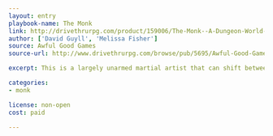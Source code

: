 ```yaml
---
layout: entry
playbook-name: The Monk
link: http://drivethrurpg.com/product/159006/The-Monk--A-Dungeon-World-Playbook
author: ['David Guyll', 'Melissa Fisher']
source: Awful Good Games
source-url: http://www.drivethrurpg.com/browse/pub/5695/Awful-Good-Games

excerpt: This is a largely unarmed martial artist that can shift between various fighting styles.

categories:
- monk

license: non-open
cost: paid

---
```

